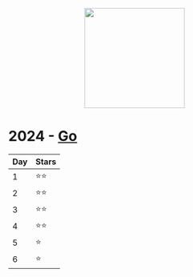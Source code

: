 <p align="center">
<img src="https://github.com/user-attachments/assets/ae115c15-e7a6-44a0-8381-ce8973e52334" width="200">
  <h1>2024 - <a href="https://go.dev/">Go</a></h1>
</p>




| Day  | Stars |
| ------------- | ------------- |
| 1  | ⭐⭐  |
| 2  | ⭐⭐  |
| 3  | ⭐⭐  |
| 4  | ⭐⭐  |
| 5  | ⭐  |
| 6  | ⭐  |
